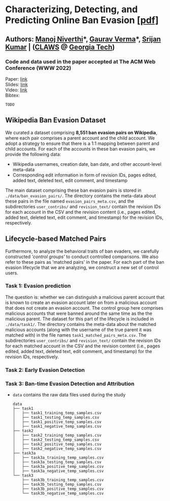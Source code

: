 # Characterizing, Detecting, and Predicting Online Ban Evasion [[pdf]](TODO)
## Authors: [Manoj Niverthi](TODO)\*, [Gaurav Verma](https://gaurav22verma.github.io/)\*, [Srijan Kumar](https://faculty.cc.gatech.edu/~srijan/) | ([CLAWS](http://claws.cc.gatech.edu/) @ [Georgia Tech](https://www.gatech.edu/))
### Code and data used in the paper accepted at The ACM Web Conference (WWW 2022)

Paper: [link](TODO)  
Slides: [link](TODO)   
Video: [link](TODO)  
Bibtex: 
```
TODO
```

## Wikipedia Ban Evasion Dataset
We curated a dataset comprising **8,551 ban evasion pairs on Wikipedia**, where each pair comprises a parent account and the child account. We adopt a strategy to ensure that there is a 1:1 mapping between parent and child accounts. For each of the accounts in these ban evasion pairs, we provide the following data:  
* Wikipedia usernames, creation date, ban date, and other account-level meta-data
* Corresponding edit information in form of revision IDs, pages edited, added text, deleted text, edit comment, and timestamp  

The main dataset comprising these ban evasion pairs is stored in `./data/ban_evasion_pairs/`. The directory contains the meta-data about these pairs in the file named `evasion_pairs_meta.csv`, and the subdirectories `user_contribs/` and `revision_text/` contain the revision IDs for each account in the CSV and the revision content (i.e., pages edited, added text, deleted text, edit comment, and timestamp) for the revision IDs, respectively. 

## Lifecycle-based Matched Pairs

Furthermore, to analyze the behavioral traits of ban evaders, we carefully constructed *'control groups'* to conduct controlled comparisons. We also refer to these pairs as 'matched pairs' in the paper. For each part of the ban evasion lifecycle that we are analyzing, we construct a new set of control users. 

### Task 1: Evasion prediction
The question is: whether we can distinguish a malicious parent account that is known to create an evasion account later on from a malicious account that does not create an evasion account. The control group here comprises malicious accounts that were banned around the same time as the the malicious parent. The dataset for this part of the lifecycle is included in `./data/task1/`. The directory contains the meta-data about the matched malicious accounts (along with the username of the true parent it was matched with) in the file names `task1_matched_pairs_meta.csv`. The subdirectories `user_contribs/` and `revision_text/` contain the revision IDs for each matched account in the CSV and the revision content (i.e., pages edited, added text, deleted text, edit comment, and timestamp) for the revision IDs, respectively.

### Task 2: Early Evasion Detection 

### Task 3: Ban-time Evasion Detection and Attribution


- `data` contains the raw data files used during the study
	```
	data
	├── task1
	│   ├── task1_training_temp_samples.csv
	│   ├── task1_testing_temp_samples.csv
	│   ├── task1_positive_temp_samples.csv
	│   ├── task1_negative_temp_samples.csv
	├── task2
	│   ├── task2_training_temp_samples.csv
	│   ├── task2_testing_temp_samples.csv
	│   ├── task2_positive_temp_samples.csv
	│   ├── task2_negative_temp_samples.csv
	├── task3a
	│   ├── task3a_training_temp_samples.csv
	│   ├── task3a_testing_temp_samples.csv
	│   ├── task3a_positive_temp_samples.csv
	│   ├── task3a_negative_temp_samples.csv
	└── task3
		├── task3b_training_temp_samples.csv
		├── task3b_testing_temp_samples.csv
		├── task3b_positive_temp_samples.csv
		└── task3b_negative_temp_samples.csv
	```
